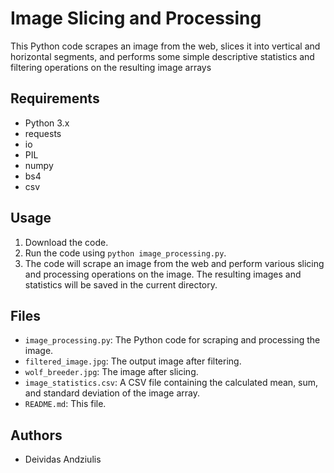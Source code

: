 # Image Slicing and Processing

This Python code scrapes an image from the web, slices it into vertical and horizontal segments, and performs some simple descriptive statistics and filtering operations on the resulting image arrays

## Requirements

- Python 3.x
- requests
- io
- PIL
- numpy
- bs4
- csv

## Usage

1. Download the code.
2. Run the code using `python image_processing.py`.
3. The code will scrape an image from the web and perform various slicing and processing operations on the image. The resulting images and statistics will be saved in the current directory.

## Files

- `image_processing.py`: The Python code for scraping and processing the image.
- `filtered_image.jpg`: The output image after filtering.
- `wolf_breeder.jpg`: The image after slicing.
- `image_statistics.csv`: A CSV file containing the calculated mean, sum, and standard deviation of the image array.
- `README.md`: This file.

## Authors

- Deividas Andziulis
